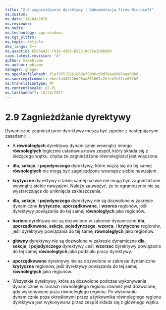 ```yaml
---
title: "2.9 zagnieżdżanie dyrektywy | Dokumentacja firmy Microsoft"
ms.custom: 
ms.date: 11/04/2016
ms.reviewer: 
ms.suite: 
ms.technology: cpp-windows
ms.tgt_pltfrm: 
ms.topic: article
dev_langs: C++
ms.assetid: 6565a43c-fd2d-4366-8322-8d75e1b06600
caps.latest.revision: "4"
author: mikeblome
ms.author: mblome
manager: ghogen
ms.openlocfilehash: f1af9f515861863af5906c99d78aa66d08aa09b6
ms.sourcegitcommit: ebec1d449f2bd98aa851667c2bfeb7e27ce657b2
ms.translationtype: MT
ms.contentlocale: pl-PL
ms.lasthandoff: 10/24/2017
---
```

# <a name="29-directive-nesting"></a>2.9 Zagnieżdżanie dyrektywy
Dynamiczne zagnieżdżanie dyrektywy muszą być zgodne z następującymi zasadami:  
  
-   A **równoległych** dyrektywy dynamicznie wewnątrz innego **równoległych** logicznie ustanawia nowy zespół, który składa się z bieżącego wątku, chyba że zagnieżdżone równoległości jest włączona.  
  
-   **dla**, **sekcje**, i **pojedynczego** dyrektywy, które wiążą się do tej samej **równoległych** nie mogą być zagnieżdżone wewnątrz siebie nawzajem.  
  
-   **krytyczne** dyrektywy o takiej samej nazwie nie mogą być zagnieżdżone wewnątrz siebie nawzajem. Należy zauważyć, że to ograniczenie nie są wystarczające do uniknięcia zakleszczenia.  
  
-   **dla**, **sekcje**, i **pojedynczego** dyrektywy nie są dozwolone w zakresie dynamiczne **krytyczne**, **uporządkowane**, i **wzorca** regionów, jeśli dyrektywy powiązania do tej samej **równoległych** jako regionów.  
  
-   **bariera** dyrektywy nie są dozwolone w zakresie dynamiczne **dla**, **uporządkowane**, **sekcje**, **pojedynczego**, **wzorca**, i **krytyczne** regionów, jeśli dyrektywy powiązania do tej samej **równoległych** jako regionów.  
  
-   **główny** dyrektywy nie są dozwolone w zakresie dynamiczne **dla**, **sekcje**, i **pojedynczego** dyrektywy Jeśli **wzorzec** dyrektywy powiązania do tej samej **równoległych** jako podziału pracy dyrektywy.  
  
-   **uporządkowane** dyrektywy nie są dozwolone w zakresie dynamiczne **krytyczne** regionów, jeśli dyrektywy powiązania do tej samej **równoległych** jako regionów.  
  
-   Wszystkie dyrektywy, które są dozwolone podczas wykonywania dynamicznie w ramach równoległego regionu również jest dozwolone, gdy wykonywane poza równoległego regionu. Po wykonaniu dynamicznie poza określonymi przez użytkownika równoległego regionu dyrektywa jest wykonywana przez zespół składa się z głównego wątku.